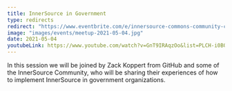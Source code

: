 ```yaml
---
title: InnerSource in Government
type: redirects
redirect: "https://www.eventbrite.com/e/innersource-commons-community-call-innersource-in-government-tickets-149394552127"
image: "images/events/meetup-2021-05-04.jpg"
date: 2021-05-04
youtubeLink: https://www.youtube.com/watch?v=GnT9IRAqzOo&list=PLCH-i0B0otNR90HDn8D9PsnQNE1r3JiUE
---
```


In this session we will be joined by Zack Koppert from GitHub and some of the InnerSource Community, who will be sharing their experiences of how to implement InnerSource in government organizations.
